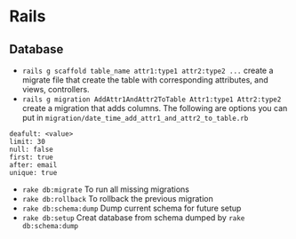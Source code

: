 # Rails

## Database
* ``rails g scaffold table_name attr1:type1 attr2:type2 ...``
create a migrate file that create the table with corresponding attributes, and views, controllers.
* ``rails g migration AddAttr1AndAttr2ToTable Attr1:type1 Attr2:type2``
create a migration that adds columns. The following are options you can put in `migration/date_time_add_attr1_and_attr2_to_table.rb`

```
deafult: <value>
limit: 30
null: false
first: true
after: email
unique: true
```
* ``rake db:migrate``
To run all missing migrations
* ``rake db:rollback``
To rollback the previous migration
* ``rake db:schema:dump``
Dump current schema for future setup
* ``rake db:setup``
Creat database from schema dumped by ``rake db:schema:dump``
